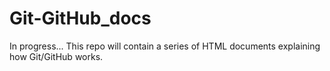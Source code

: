 # Git-GitHub_docs

In progress...
This repo will contain a series of HTML documents explaining how Git/GitHub works.
